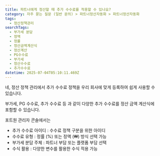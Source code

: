 ```yaml
---
title: 파트너에게 정산할 때 추가 수수료를 적용할 수 있나요?
category: 자주 묻는 질문 (일반 문의) > 파트너정산자동화 > 파트너정산자동화
tags:
  - 정산정책관리
searchTags:
  - 부가세 분담
  - 정액
  - 정률
  - 정산금액계산식
  - 정산계산
  - PG수수료
  - 부가세
  - 정산수수료
  - 추가수수료
datetime: 2025-07-04T05:10:11.469Z
---
```


네, 정산 정책 관리에서 추가 수수료 정책을 우리 회사에 맞게 등록하여 쉽게 사용할 수 있습니다.

부가세, PG 수수료, 추가 수수료 등 과 같이 다양한 추가 수수료를 정산 금액 계산식에 포함할 수 있습니다.

포트원 관리자 콘솔에서는

- 추가 수수료 아이디 : 수수료 정책 구분을 위한 아이디
- 수수료 유형 : 정률 (%) 또는 정액 (₩) 방식 선택 가능
- 부가세 분담 주체 : 파트너 부담 또는 플랫폼 부담 선택
- 수식 활용 : 다양한 변수를 활용한 수식 적용 가능
